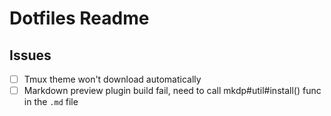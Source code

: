 # Dotfiles Readme

## Issues

- [ ] Tmux theme won't download automatically
- [ ] Markdown preview plugin build fail, need to call mkdp#util#install() func in the `.md` file
